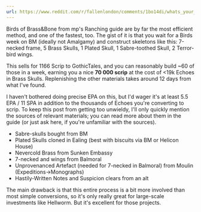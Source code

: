 ```yaml
---
url: https://www.reddit.com/r/fallenlondon/comments/1bo14di/whats_your_favourite_echoscrip_conversion/kwmcffe/
---
```


Birds of Brass&Bone from mp's Ranching guide are by far the most efficient method, and one of the fastest, too. The gist of it is that you wait for a Birds week on BM (ideally not Amalgamy) and construct skeletons like this: 7-necked frame, 5 Brass Skulls, 1 Plated Skull, 1 Sabre-toothed Skull, 2 Terror-bird wings.

This sells for 1166 Scrip to GothicTales, and you can reasonably build \~60 of those in a week, earning you a nice **70 000 scrip** at the cost of <19k Echoes in Brass Skulls. Replenishing the other materials takes around 12 days from what I've found.

I haven't bothered doing precise EPA on this, but I'd wager it's at least 5.5 EPA / 11 SPA in addition to the thousands of Echoes you're converting to scrip. To keep this post from getting too unwieldy, I'll only quickly mention the sources of relevant materials; you can read more about them in the guide (or just ask here, if you're unfamiliar with the sources).

* Sabre-skulls bought from BM
* Plated Skulls cloned in Ealing (best with biscuits via BM or Helicon House)
* Nevercold Brass from Sunken Embassy
* 7-necked and wings from Balmoral
* Unprovenanced Artefact (needed for 7-necked in Balmoral) from Moulin (Expeditions->Monographs)
* Hastily-Written Notes and Suspicion clears from an alt

The main drawback is that this entire process is a bit more involved than most simple conversions, so it's only really great for large-scale investments like Hellworm. But it's excellent for those projects.